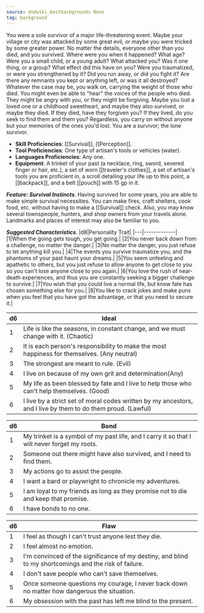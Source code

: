 ```yaml
---
source: dndwiki_bestbackgrounds None
tag: background
---
```


You were a sole survivor of a major life-threatening event. Maybe your village or city was attacked by some great evil, or maybe you were tricked by some greater power. No matter the details, everyone other than you died, and you survived. Where were you when it happened? What age? Were you a small child, or a young adult? What attacked you? Was it one thing, or a group? What effect did this have on you? Were you traumatized, or were you strengthened by it? Did you run away, or did you fight it? Are there any remnants you kept or anything left, or was it all destroyed? Whatever the case may be, you walk on, carrying the weight of those who died. You might even be able to "hear" the voices of the people who died. They might be angry with you, or they might be forgiving. Maybe you lost a loved one or a childhood sweetheart, and maybe they also survived, or maybe they died. If they died, have they forgiven you? If they lived, do you seek to find them and them you? Regardless, you carry on without anyone but your memories of the ones you'd lost. You are a survivor; the lone survivor.


- **Skill Proficiencies**: [[Survival]], [[Perception]].
- **Tool Proficiencies**: One type of artisan's tools or vehicles (water).
- **Languages Proficiencies**: Any one.
- **Equipment**: A trinket of your past (a necklace, ring, sword, severed finger or hair, etc.), a set of worn [[traveler's clothes]], a set of artisan's tools you are proficient in, a scroll detailing your life up to this point, a [[backpack]], and a belt [[pouch]] with 15 gp in it.


**_Feature: Survival Instincts_**. Having survived for some years, you are able to make simple survival necessities. You can make fires, craft shelters, cook food, etc. without having to make a [[Survival]] check. Also, you may know several townspeople, hunters, and shop owners from your travels alone. Landmarks and places of interest may also be familiar to you.

**_Suggested Characteristics_**. |d8|Personality Trait|
|---|-------------|
|1|When the going gets tough, you get going.|
|2|You never back down from a challenge, no matter the danger.|
|3|No matter the danger, you just refuse to let anything kill you.|
|4|The events you survive traumatize you, and the phantoms of your past haunt your dreams.|
|5|You seem unfeeling and apathetic to others, but you just refuse to allow anyone to get close to you so you can't lose anyone close to you again.|
|6|You love the rush of near-death experiences, and thus you are constantly seeking a bigger challenge to survive.|
|7|You wish that you could live a normal life, but know fate has chosen something else for you.|
|8|You like to crack jokes and make puns when you feel that you have got the advantage, or that you need to secure it.|

|d6|Ideal|
|---|-------------|
|1| Life is like the seasons, in constant change, and we must change with it. (Chaotic)|
|2| It is each person's responsibility to make the most happiness for themselves. (Any neutral)|
|3| The strongest are meant to rule. (Evil)|
|4| I live on because of my own grit and determination(Any)|
|5| My life as been blessed by fate and I live to help those who can't help themselves. (Good)|
|6| I live by a strict set of moral codes written by my ancestors, and I live by them to do them proud. (Lawful)|

|d6|Bond|
|---|-------------|
|1|My trinket is a symbol of my past life, and I carry it so that I will never forget my roots.|
|2|Someone out there might have also survived, and I need to find them.|
|3|My actions go to assist the people.|
|4|I want a bard or playwright to chronicle my adventures.|
|5|I am loyal to my friends as long as they promise not to die and keep that promise.|
|6|I have bonds to no one.|

|d6|Flaw|
|---|-------------|
|1|I feel as though I can't trust anyone lest they die.|
|2|I feel almost no emotion.|
|3|I'm convinced of the significance of my destiny, and blind to my shortcomings and the risk of failure.|
|4|I don't save people who can't save themselves.|
|5|Once someone questions my courage, I never back down no matter how dangerous the situation.|
|6|My obsession with the past has left me blind to the present.|

